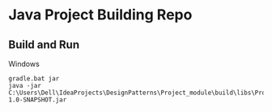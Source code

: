# Java Project Building Repo

## Build and Run

Windows
```
gradle.bat jar
java -jar C:\Users\Dell\IdeaProjects\DesignPatterns\Project_module\build\libs\Project_module-1.0-SNAPSHOT.jar
```

